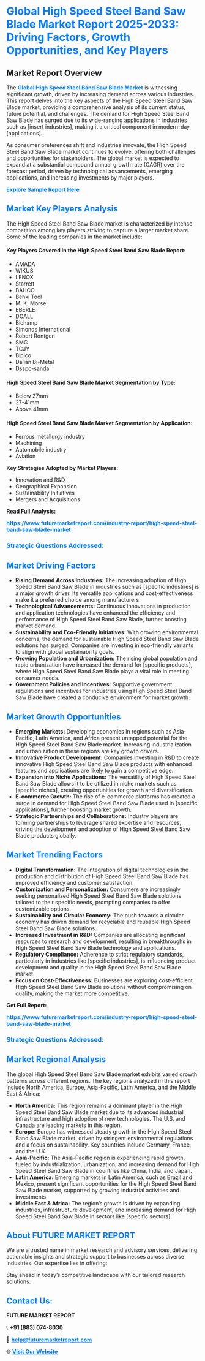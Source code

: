 <h1 style="color: #007BFF;">Global High Speed Steel Band Saw Blade Market Report 2025-2033: Driving Factors, Growth Opportunities, and Key Players</h1>

<section id="overview">
<h2>Market Report Overview</h2>
<p>The <a href="https://www.futuremarketreport.com/industry-report/high-speed-steel-band-saw-blade-market" style="color: #007BFF; text-decoration: none;"><strong>Global High Speed Steel Band Saw Blade Market</strong></a> is witnessing significant growth, driven by increasing demand across various industries. This report delves into the key aspects of the High Speed Steel Band Saw Blade market, providing a comprehensive analysis of its current status, future potential, and challenges. The demand for High Speed Steel Band Saw Blade has surged due to its wide-ranging applications in industries such as [insert industries], making it a critical component in modern-day [applications].</p>
<p>As consumer preferences shift and industries innovate, the High Speed Steel Band Saw Blade market continues to evolve, offering both challenges and opportunities for stakeholders. The global market is expected to expand at a substantial compound annual growth rate (CAGR) over the forecast period, driven by technological advancements, emerging applications, and increasing investments by major players.</p>
</section>

<section id="overview">
<p><a href="https://www.futuremarketreport.com/request-sample/reportId=42204" style="color: #007BFF; text-decoration: none;"><strong>Explore Sample Report Here</strong></a></p>
</section>

<section id="key-players">
<h2 style="color: #007BFF;">Market Key Players Analysis</h2>
<p>The High Speed Steel Band Saw Blade market is characterized by intense competition among key players striving to capture a larger market share. Some of the leading companies in the market include:</p>
<h4>Key Players Covered in the High Speed Steel Band Saw Blade Report:</h4>
<ul><li>AMADA</li><li>WIKUS</li><li>LENOX</li><li>Starrett</li><li>BAHCO</li><li>Benxi Tool</li><li>M. K. Morse</li><li>EBERLE</li><li>DOALL</li><li>Bichamp</li><li>Simonds International</li><li>Robert Rontgen</li><li>SMG</li><li>TCJY</li><li>Bipico</li><li>Dalian Bi-Metal</li><li>Dsspc-sanda</li></ul>
<h4>High Speed Steel Band Saw Blade Market Segmentation by Type:</h4>
<ul><li>Below 27mm</li><li>27-41mm</li><li>Above 41mm</li></ul>

<h4>High Speed Steel Band Saw Blade Market Segmentation by Application:</h4>
<ul><li>Ferrous metallurgy industry</li><li>Machining</li><li>Automobile industry</li><li>Aviation</li></ul>
<p><strong>Key Strategies Adopted by Market Players:</strong></p>
<ul>
<li>Innovation and R&D</li>
<li>Geographical Expansion</li>
<li>Sustainability Initiatives</li>
<li>Mergers and Acquisitions</li>
</ul>
</section>

<section>
<p><strong>Read Full Analysis: </strong></p><a href="https://www.futuremarketreport.com/industry-report/high-speed-steel-band-saw-blade-market" style="color: #007BFF; text-decoration: none;"><strong>https://www.futuremarketreport.com/industry-report/high-speed-steel-band-saw-blade-market</strong></a>
<h3 style="color: #007BFF;">Strategic Questions Addressed:</h3>
</section>

<section id="driving-factors">
<h2 style="color: #007BFF;">Market Driving Factors</h2>
<ul>
<li><strong>Rising Demand Across Industries:</strong> The increasing adoption of High Speed Steel Band Saw Blade in industries such as [specific industries] is a major growth driver. Its versatile applications and cost-effectiveness make it a preferred choice among manufacturers.</li>
<li><strong>Technological Advancements:</strong> Continuous innovations in production and application technologies have enhanced the efficiency and performance of High Speed Steel Band Saw Blade, further boosting market demand.</li>
<li><strong>Sustainability and Eco-Friendly Initiatives:</strong> With growing environmental concerns, the demand for sustainable High Speed Steel Band Saw Blade solutions has surged. Companies are investing in eco-friendly variants to align with global sustainability goals.</li>
<li><strong>Growing Population and Urbanization:</strong> The rising global population and rapid urbanization have increased the demand for [specific products], where High Speed Steel Band Saw Blade plays a vital role in meeting consumer needs.</li>
<li><strong>Government Policies and Incentives:</strong> Supportive government regulations and incentives for industries using High Speed Steel Band Saw Blade have created a conducive environment for market growth.</li>
</ul>
</section>

<section id="growth-opportunities">
<h2 style="color: #007BFF;">Market Growth Opportunities</h2>
<ul>
<li><strong>Emerging Markets:</strong> Developing economies in regions such as Asia-Pacific, Latin America, and Africa present untapped potential for the High Speed Steel Band Saw Blade market. Increasing industrialization and urbanization in these regions are key growth drivers.</li>
<li><strong>Innovative Product Development:</strong> Companies investing in R&D to create innovative High Speed Steel Band Saw Blade products with enhanced features and applications are likely to gain a competitive edge.</li>
<li><strong>Expansion into Niche Applications:</strong> The versatility of High Speed Steel Band Saw Blade allows it to be utilized in niche markets such as [specific niches], creating opportunities for growth and diversification.</li>
<li><strong>E-commerce Growth:</strong> The rise of e-commerce platforms has created a surge in demand for High Speed Steel Band Saw Blade used in [specific applications], further boosting market growth.</li>
<li><strong>Strategic Partnerships and Collaborations:</strong> Industry players are forming partnerships to leverage shared expertise and resources, driving the development and adoption of High Speed Steel Band Saw Blade products globally.</li>
</ul>
</section>

<section id="trending-factors">
<h2 style="color: #007BFF;">Market Trending Factors</h2>
<ul>
<li><strong>Digital Transformation:</strong> The integration of digital technologies in the production and distribution of High Speed Steel Band Saw Blade has improved efficiency and customer satisfaction.</li>
<li><strong>Customization and Personalization:</strong> Consumers are increasingly seeking personalized High Speed Steel Band Saw Blade solutions tailored to their specific needs, prompting companies to offer customizable options.</li>
<li><strong>Sustainability and Circular Economy:</strong> The push towards a circular economy has driven demand for recyclable and reusable High Speed Steel Band Saw Blade solutions.</li>
<li><strong>Increased Investment in R&D:</strong> Companies are allocating significant resources to research and development, resulting in breakthroughs in High Speed Steel Band Saw Blade technology and applications.</li>
<li><strong>Regulatory Compliance:</strong> Adherence to strict regulatory standards, particularly in industries like [specific industries], is influencing product development and quality in the High Speed Steel Band Saw Blade market.</li>
<li><strong>Focus on Cost-Effectiveness:</strong> Businesses are exploring cost-efficient High Speed Steel Band Saw Blade solutions without compromising on quality, making the market more competitive.</li>
</ul>
</section>

<section>
<p><strong>Get Full Report: </strong></p><a href="https://www.futuremarketreport.com/industry-report/high-speed-steel-band-saw-blade-market" style="color: #007BFF; text-decoration: none;"><strong>https://www.futuremarketreport.com/industry-report/high-speed-steel-band-saw-blade-market</strong></a>
<h3 style="color: #007BFF;">Strategic Questions Addressed:</h3>
</section>


<section id="regional-analysis">
<h2 style="color: #007BFF;">Market Regional Analysis</h2>
<p>The global High Speed Steel Band Saw Blade market exhibits varied growth patterns across different regions. The key regions analyzed in this report include North America, Europe, Asia-Pacific, Latin America, and the Middle East & Africa:</p>
<ul>
<li><strong>North America:</strong> This region remains a dominant player in the High Speed Steel Band Saw Blade market due to its advanced industrial infrastructure and high adoption of new technologies. The U.S. and Canada are leading markets in this region.</li>
<li><strong>Europe:</strong> Europe has witnessed steady growth in the High Speed Steel Band Saw Blade market, driven by stringent environmental regulations and a focus on sustainability. Key countries include Germany, France, and the U.K.</li>
<li><strong>Asia-Pacific:</strong> The Asia-Pacific region is experiencing rapid growth, fueled by industrialization, urbanization, and increasing demand for High Speed Steel Band Saw Blade in countries like China, India, and Japan.</li>
<li><strong>Latin America:</strong> Emerging markets in Latin America, such as Brazil and Mexico, present significant opportunities for the High Speed Steel Band Saw Blade market, supported by growing industrial activities and investments.</li>
<li><strong>Middle East & Africa:</strong> The region’s growth is driven by expanding industries, infrastructure development, and increasing demand for High Speed Steel Band Saw Blade in sectors like [specific sectors].</li>
</ul>
</section>

<footer>
<h2 style="color: #007BFF;">About FUTURE MARKET REPORT</h2>
<p>We are a trusted name in market research and advisory services, delivering actionable insights and strategic support to businesses across diverse industries. Our expertise lies in offering:</p>

<p>Stay ahead in today’s competitive landscape with our tailored research solutions.</p>

<h2 style="color: #007BFF;">Contact Us:</h2>
<p><strong>FUTURE MARKET REPORT</strong></p>
<p>📞 <strong>+91 (883) 074-8030</strong></p>
<p>📧 <strong><a href="mailto:help@futuremarketreport.com" style="color: #007BFF;">help@futuremarketreport.com</a></strong></p>
<p>🌐 <strong><a href="https://www.futuremarketreport.com/" style="color: #007BFF;">Visit Our Website</a></strong></p>
</footer>